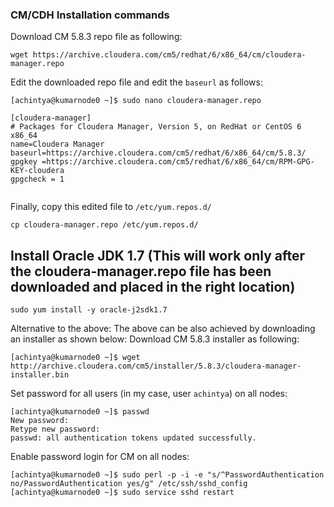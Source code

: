 ### CM/CDH Installation commands
Download CM 5.8.3 repo file as following:
```
wget https://archive.cloudera.com/cm5/redhat/6/x86_64/cm/cloudera-manager.repo
```
Edit the downloaded repo file and edit the ```baseurl``` as follows:
```
[achintya@kumarnode0 ~]$ sudo nano cloudera-manager.repo

[cloudera-manager]
# Packages for Cloudera Manager, Version 5, on RedHat or CentOS 6 x86_64        
name=Cloudera Manager
baseurl=https://archive.cloudera.com/cm5/redhat/6/x86_64/cm/5.8.3/
gpgkey =https://archive.cloudera.com/cm5/redhat/6/x86_64/cm/RPM-GPG-KEY-cloudera
gpgcheck = 1


```
Finally, copy this edited file to ```/etc/yum.repos.d/```
```
cp cloudera-manager.repo /etc/yum.repos.d/ 
```

## Install Oracle JDK 1.7 (This will work only after the cloudera-manager.repo file has been downloaded and placed in the right location)
```
sudo yum install -y oracle-j2sdk1.7
```

Alternative to the above: The above can be also achieved by downloading an installer as shown below:
Download CM 5.8.3 installer as following:
```
[achintya@kumarnode0 ~]$ wget http://archive.cloudera.com/cm5/installer/5.8.3/cloudera-manager-installer.bin
```
Set password for all users (in my case, user ```achintya```) on all nodes:
```
[achintya@kumarnode0 ~]$ passwd
New password:
Retype new password:
passwd: all authentication tokens updated successfully.
```
Enable password login for CM on all nodes:
```
[achintya@kumarnode0 ~]$ sudo perl -p -i -e "s/^PasswordAuthentication no/PasswordAuthentication yes/g" /etc/ssh/sshd_config
[achintya@kumarnode0 ~]$ sudo service sshd restart
```
